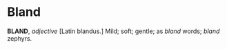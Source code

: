 # Bland

**BLAND**, _adjective_ \[Latin blandus.\] Mild; soft; gentle; as _bland_ words; _bland_ zephyrs.